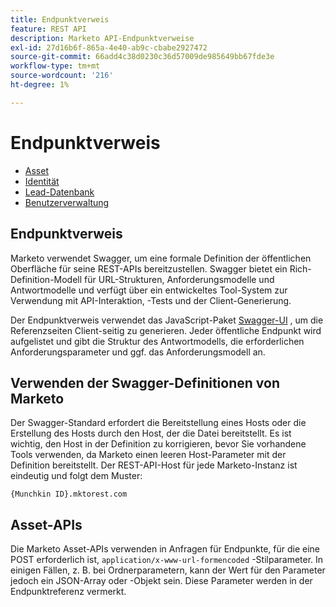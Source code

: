 ```yaml
---
title: Endpunktverweis
feature: REST API
description: Marketo API-Endpunktverweise
exl-id: 27d16b6f-865a-4e40-ab9c-cbabe2927472
source-git-commit: 66add4c38d0230c36d57009de985649bb67fde3e
workflow-type: tm+mt
source-wordcount: '216'
ht-degree: 1%

---
```


# Endpunktverweis

- [Asset](https://developer.adobe.com/marketo-apis/api/asset/)
- [Identität](https://developer.adobe.com/marketo-apis/api/identity/)
- [Lead-Datenbank](https://developer.adobe.com/marketo-apis/api/mapi/)
- [Benutzerverwaltung](https://developer.adobe.com/marketo-apis/api/user/)

## Endpunktverweis

Marketo verwendet Swagger, um eine formale Definition der öffentlichen Oberfläche für seine REST-APIs bereitzustellen. Swagger bietet ein Rich-Definition-Modell für URL-Strukturen, Anforderungsmodelle und Antwortmodelle und verfügt über ein entwickeltes Tool-System zur Verwendung mit API-Interaktion, -Tests und der Client-Generierung.

Der Endpunktverweis verwendet das JavaScript-Paket [Swagger-UI](https://swagger.io/tools/swagger-ui/) , um die Referenzseiten Client-seitig zu generieren. Jeder öffentliche Endpunkt wird aufgelistet und gibt die Struktur des Antwortmodells, die erforderlichen Anforderungsparameter und ggf. das Anforderungsmodell an.

## Verwenden der Swagger-Definitionen von Marketo

Der Swagger-Standard erfordert die Bereitstellung eines Hosts oder die Erstellung des Hosts durch den Host, der die Datei bereitstellt. Es ist wichtig, den Host in der Definition zu korrigieren, bevor Sie vorhandene Tools verwenden, da Marketo einen leeren Host-Parameter mit der Definition bereitstellt. Der REST-API-Host für jede Marketo-Instanz ist eindeutig und folgt dem Muster:

`{Munchkin ID}.mktorest.com`

## Asset-APIs

Die Marketo Asset-APIs verwenden in Anfragen für Endpunkte, für die eine POST erforderlich ist, `application/x-www-url-formencoded` -Stilparameter. In einigen Fällen, z. B. bei Ordnerparametern, kann der Wert für den Parameter jedoch ein JSON-Array oder -Objekt sein. Diese Parameter werden in der Endpunktreferenz vermerkt.
